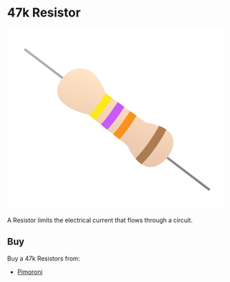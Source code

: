 # 47k Resistor

![47k Resistor](resistor-47k.png)

A Resistor limits the electrical current that flows through a circuit.

## Buy

Buy a 47k Resistors from:

- [Pimoroni](http://shop.pimoroni.com/products/resistor-grab-bag)
